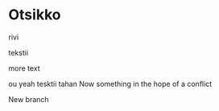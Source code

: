 # Otsikko

rivi

tekstii

more text

ou yeah
tesktii tahan
Now something in the hope of a conflict

New branch
